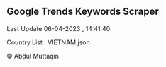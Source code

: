

## Google Trends Keywords Scraper 
 
Last Update 06-04-2023 , 14:41:40

Country List :
VIETNAM.json



© Abdul Muttaqin 
